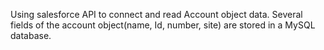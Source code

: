 Using salesforce API to connect and read Account object data. Several fields of the account object(name, Id, number, site) are stored in a MySQL database.
